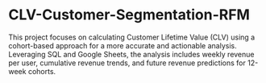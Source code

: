 # CLV-Customer-Segmentation-RFM
This project focuses on calculating Customer Lifetime Value (CLV) using a cohort-based approach for a more accurate and actionable analysis. Leveraging SQL and Google Sheets, the analysis includes weekly revenue per user, cumulative revenue trends, and future revenue predictions for 12-week cohorts. 
